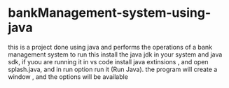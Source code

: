 # bankManagement-system-using-java
this is a project done using java and performs the operations of a bank management system
to run this install the java jdk in your system and java sdk, if yuou are running it in vs code install java extinsions ,
and open splash.java, and in run option run it (Run Java).
the program will create a window , and the options will be available
